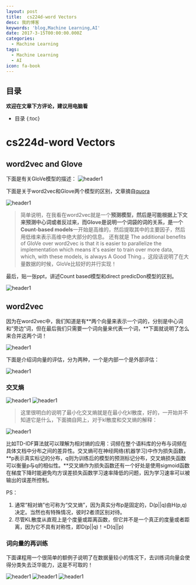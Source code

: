 ```yaml
---
layout: post
title:  cs224d-word Vectors
desc: 我的博客
keywords: 'blog,Machine Learning,AI'
date: 2017-3-15T00:00:00.000Z
categories:
  - Machine Learning
tags:
  - Machine Learning
  - AI
icon: fa-book
---
```



## 目录
**欢迎在文章下方评论，建议用电脑看**

* 目录
{:toc}

# cs224d-word Vectors

## word2vec and Glove

下面是有关GloVe模型的描述：
<img src="{{ site.img_path }}/Machine Learning/GloVe.png" alt="header1" style="height:auto!important;width:auto%;max-width:1020px;"/>



下面是关于word2vec和Glove两个模型的区别，文章摘自[quora](https://www.quora.com/How-is-GloVe-different-from-word2vec)

<img src="{{ site.img_path }}/Machine Learning/word2vec_glove.png" alt="header1" style="height:auto!important;width:auto%;max-width:1020px;"/>

>简单说明，在我看在word2vec就是一个**预测模型，**然后是可能根据上下文来预测中心词或者反过来，而Glove是说明一个词袋的词的关系，是一个**Count-based models**一开始是高维的，然后提取其中的主要因子，然后用低维来表示高维中绝大部分的信息。
>还有就是 The additional benefits of GloVe over word2vec is that it is easier to parallelize the implementation which means it's easier to train over more data, which, with these models, is always A Good Thing.，这段话说明了在大量数据的时候，GloVe比较好的并行实现！

最后，贴一张ppt，讲述Count based模型和direct predicDon模型的区别。

<img src="{{ site.img_path }}/Machine Learning/Count_based_and predicDon.png" alt="header1" style="height:auto!important;width:auto%;max-width:1020px;"/>

## word2vec

因为在word2vec中，我们知道是有**两个向量来表示一个词的，分别是中心词和”旁边“词，但在最后我们只需要一个词向量来代表一个词，**下面就说明了怎么来合并这两个词！

<img src="{{ site.img_path }}/Machine Learning/word_vectors1.png" alt="header1" style="height:auto!important;width:auto%;max-width:1020px;"/>

下面是介绍词向量的评估，分为两种，一个是内部一个是外部评估：

<img src="{{ site.img_path }}/Machine Learning/evaluate_word.png" alt="header1" style="height:auto!important;width:auto%;max-width:1020px;"/>

### 交叉熵

<img src="{{ site.img_path }}/Machine Learning/Cross_entropy1.png" alt="header1" style="height:auto!important;width:auto%;max-width:1020px;"/>

<img src="{{ site.img_path }}/Machine Learning/Cross_entropy2.png" alt="header1" style="height:auto!important;width:auto%;max-width:1020px;"/>

>这里很明白的说明了最小化交叉熵就是在最小化kl散度，好的，一开始并不知道它是什么，下面摘自网上，对于kl散度和交叉熵的解释：

<img src="{{ site.img_path }}/Machine Learning/kl_sandu.png" alt="header1" style="height:auto!important;width:auto%;max-width:1020px;"/>

比如TD-IDF算法就可以理解为相对熵的应用：词频在整个语料库的分布与词频在具体文档中分布之间的差异性。交叉熵可在神经网络(机器学习)中作为损失函数，**p表示真实标记的分布，q则为训练后的模型的预测标记分布，交叉熵损失函数可以衡量p与q的相似性。**交叉熵作为损失函数还有一个好处是使用sigmoid函数在梯度下降时能避免均方误差损失函数学习速率降低的问题，因为学习速率可以被输出的误差所控制。

PS：

1. 通常“相对熵”也可称为“交叉熵”，因为真实分布p是固定的，D(p||q)由H(p,q)决定。当然也有特殊情况，彼时2者须区别对待。
2. 尽管KL散度从直观上是个度量或距离函数，但它并不是一个真正的度量或者距离，因为它不具有对称性，即D(p||q)！=D(q||p)



### 词向量的再训练

下面课程用一个很简单的额例子说明了在数据量较小的情况下，去训练词向量会使得分类失去泛华能力，这是不可取的！

<img src="{{ site.img_path }}/Machine Learning/Losing_generalization_smell_vec1.png" alt="header1" style="height:auto!important;width:auto%;max-width:1020px;"/>

<img src="{{ site.img_path }}/Machine Learning/Losing_generalization_smell_vec2.png" alt="header1" style="height:auto!important;width:auto%;max-width:1020px;"/>

<img src="{{ site.img_path }}/Machine Learning/Losing_generalization_smell_vec3.png" alt="header1" style="height:auto!important;width:auto%;max-width:1020px;"/>

  <!-- 多说评论框 start -->
  <div class="ds-thread" data-thread-key="2017031501" data-title="cs224d-word Vectors" data-url=""></div>
<!-- 多说评论框 end -->
<!-- 多说公共JS代码 start (一个网页只需插入一次) -->
<script type="text/javascript">
var duoshuoQuery = {short_name:"yzhhome"};
  (function() {
    var ds = document.createElement('script');
    ds.type = 'text/javascript';ds.async = true;
    ds.src = (document.location.protocol == 'https:' ? 'https:' : 'http:') + '//static.duoshuo.com/embed.js';
    ds.charset = 'UTF-8';
    (document.getElementsByTagName('head')[0] 
     || document.getElementsByTagName('body')[0]).appendChild(ds);
  })();
  </script>
<!-- 多说公共JS代码 end -->


